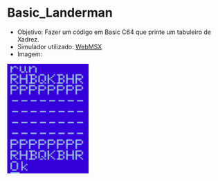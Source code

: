 # Basic_Landerman
* Objetivo:
Fazer um código em Basic C64 que printe um tabuleiro de Xadrez.
* Simulador utilizado: 
[WebMSX](https://webmsx.org/)
* Imagem:

![](screenshot.png)
